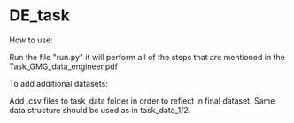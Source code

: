 # DE_task

How to use:

Run the file "run.py" it will perform all of the steps that are mentioned in the Task_GMG_data_engineer.pdf

To add additional datasets:

Add .csv files to task_data folder in order to reflect in final dataset.
Same data structure should be used as in task_data_1/2.
